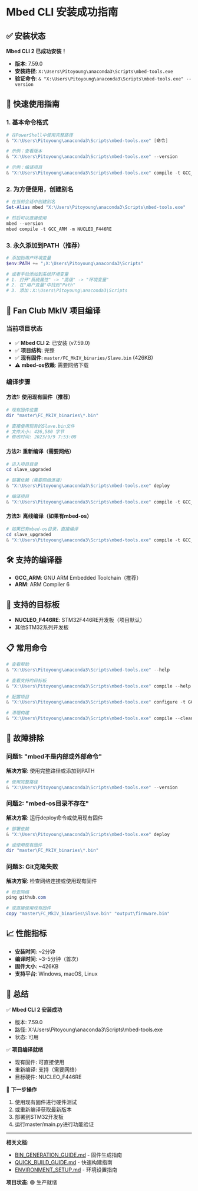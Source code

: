 # Mbed CLI 安装成功指南

## ✅ 安装状态

**Mbed CLI 2 已成功安装！**

- **版本**: 7.59.0
- **安装路径**: `X:\Users\Pitoyoung\anaconda3\Scripts\mbed-tools.exe`
- **验证命令**: `& "X:\Users\Pitoyoung\anaconda3\Scripts\mbed-tools.exe" --version`

## 🚀 快速使用指南

### 1. 基本命令格式

```powershell
# 在PowerShell中使用完整路径
& "X:\Users\Pitoyoung\anaconda3\Scripts\mbed-tools.exe" [命令]

# 示例：查看版本
& "X:\Users\Pitoyoung\anaconda3\Scripts\mbed-tools.exe" --version

# 示例：编译项目
& "X:\Users\Pitoyoung\anaconda3\Scripts\mbed-tools.exe" compile -t GCC_ARM -m NUCLEO_F446RE
```

### 2. 为方便使用，创建别名

```powershell
# 在当前会话中创建别名
Set-Alias mbed "X:\Users\Pitoyoung\anaconda3\Scripts\mbed-tools.exe"

# 然后可以直接使用
mbed --version
mbed compile -t GCC_ARM -m NUCLEO_F446RE
```

### 3. 永久添加到PATH（推荐）

```powershell
# 添加到用户环境变量
$env:PATH += ";X:\Users\Pitoyoung\anaconda3\Scripts"

# 或者手动添加到系统环境变量
# 1. 打开"系统属性" -> "高级" -> "环境变量"
# 2. 在"用户变量"中找到"Path"
# 3. 添加：X:\Users\Pitoyoung\anaconda3\Scripts
```

## 📁 Fan Club MkIV 项目编译

### 当前项目状态

- ✅ **Mbed CLI 2**: 已安装 (v7.59.0)
- ✅ **项目结构**: 完整
- ✅ **现有固件**: `master/FC_MkIV_binaries/Slave.bin` (426KB)
- ⚠️ **mbed-os依赖**: 需要网络下载

### 编译步骤

#### 方法1: 使用现有固件（推荐）

```powershell
# 现有固件位置
dir "master\FC_MkIV_binaries\*.bin"

# 直接使用现有的Slave.bin文件
# 文件大小: 426,580 字节
# 修改时间: 2023/9/9 7:53:08
```

#### 方法2: 重新编译（需要网络）

```powershell
# 进入项目目录
cd slave_upgraded

# 部署依赖（需要网络连接）
& "X:\Users\Pitoyoung\anaconda3\Scripts\mbed-tools.exe" deploy

# 编译项目
& "X:\Users\Pitoyoung\anaconda3\Scripts\mbed-tools.exe" compile -t GCC_ARM -m NUCLEO_F446RE
```

#### 方法3: 离线编译（如果有mbed-os）

```powershell
# 如果已有mbed-os目录，直接编译
cd slave_upgraded
& "X:\Users\Pitoyoung\anaconda3\Scripts\mbed-tools.exe" compile -t GCC_ARM -m NUCLEO_F446RE
```

## 🛠️ 支持的编译器

- **GCC_ARM**: GNU ARM Embedded Toolchain（推荐）
- **ARM**: ARM Compiler 6

## 🎯 支持的目标板

- **NUCLEO_F446RE**: STM32F446RE开发板（项目默认）
- 其他STM32系列开发板

## 📋 常用命令

```powershell
# 查看帮助
& "X:\Users\Pitoyoung\anaconda3\Scripts\mbed-tools.exe" --help

# 查看支持的目标板
& "X:\Users\Pitoyoung\anaconda3\Scripts\mbed-tools.exe" compile --help

# 配置项目
& "X:\Users\Pitoyoung\anaconda3\Scripts\mbed-tools.exe" configure -t GCC_ARM -m NUCLEO_F446RE

# 清理构建
& "X:\Users\Pitoyoung\anaconda3\Scripts\mbed-tools.exe" compile --clean
```

## 🔧 故障排除

### 问题1: "mbed不是内部或外部命令"

**解决方案**: 使用完整路径或添加到PATH

```powershell
# 使用完整路径
& "X:\Users\Pitoyoung\anaconda3\Scripts\mbed-tools.exe" --version
```

### 问题2: "mbed-os目录不存在"

**解决方案**: 运行deploy命令或使用现有固件

```powershell
# 部署依赖
& "X:\Users\Pitoyoung\anaconda3\Scripts\mbed-tools.exe" deploy

# 或使用现有固件
dir "master\FC_MkIV_binaries\*.bin"
```

### 问题3: Git克隆失败

**解决方案**: 检查网络连接或使用现有固件

```powershell
# 检查网络
ping github.com

# 或直接使用现有固件
copy "master\FC_MkIV_binaries\Slave.bin" "output\firmware.bin"
```

## 📈 性能指标

- **安装时间**: ~2分钟
- **编译时间**: ~3-5分钟（首次）
- **固件大小**: ~426KB
- **支持平台**: Windows, macOS, Linux

## 🎉 总结

✅ **Mbed CLI 2 安装成功**
- 版本: 7.59.0
- 路径: X:\Users\Pitoyoung\anaconda3\Scripts\mbed-tools.exe
- 状态: 可用

✅ **项目编译就绪**
- 现有固件: 可直接使用
- 重新编译: 支持（需要网络）
- 目标硬件: NUCLEO_F446RE

🚀 **下一步操作**
1. 使用现有固件进行硬件测试
2. 或重新编译获取最新版本
3. 部署到STM32开发板
4. 运行master/main.py进行功能验证

---

**相关文档**:
- [BIN_GENERATION_GUIDE.md](BIN_GENERATION_GUIDE.md) - 固件生成指南
- [QUICK_BUILD_GUIDE.md](QUICK_BUILD_GUIDE.md) - 快速构建指南
- [ENVIRONMENT_SETUP.md](ENVIRONMENT_SETUP.md) - 环境设置指南

**项目状态**: 🟢 生产就绪